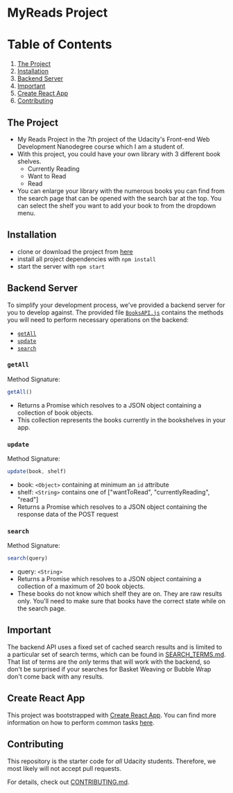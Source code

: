 # MyReads Project

# Table of Contents

1. [The Project](#the-project)
2. [Installation](#installation)
3. [Backend Server](#backend-server)
3. [Important](#important)
3. [Create React App](#create-react-app)
3. [Contributing](#contributing)

## The Project

* My Reads Project in the 7th project of the Udacity's Front-end Web Development Nanodegree course which I am a student of.
* With this project, you could have your own library with 3 different book shelves.
    * Currently Reading
    * Want to Read
    * Read
* You can enlarge your library with the numerous books you can find from the search page that can be opened with the search bar at the top. You can select the shelf you want to add your book to from the dropdown menu.

## Installation

* clone or download the project from [here](https://github.com/GulsahG/fend-myreads-app.git)
* install all project dependencies with `npm install` 
* start the server with `npm start`

## Backend Server

To simplify your development process, we've provided a backend server for you to develop against. The provided file [`BooksAPI.js`](src/BooksAPI.js) contains the methods you will need to perform necessary operations on the backend:

* [`getAll`](#getall)
* [`update`](#update)
* [`search`](#search)

### `getAll`

Method Signature:

```js
getAll()
```

* Returns a Promise which resolves to a JSON object containing a collection of book objects.
* This collection represents the books currently in the bookshelves in your app.

### `update`

Method Signature:

```js
update(book, shelf)
```

* book: `<Object>` containing at minimum an `id` attribute
* shelf: `<String>` contains one of ["wantToRead", "currentlyReading", "read"]  
* Returns a Promise which resolves to a JSON object containing the response data of the POST request

### `search`

Method Signature:

```js
search(query)
```

* query: `<String>`
* Returns a Promise which resolves to a JSON object containing a collection of a maximum of 20 book objects.
* These books do not know which shelf they are on. They are raw results only. You'll need to make sure that books have the correct state while on the search page.

## Important
The backend API uses a fixed set of cached search results and is limited to a particular set of search terms, which can be found in [SEARCH_TERMS.md](SEARCH_TERMS.md). That list of terms are the _only_ terms that will work with the backend, so don't be surprised if your searches for Basket Weaving or Bubble Wrap don't come back with any results.

## Create React App

This project was bootstrapped with [Create React App](https://github.com/facebookincubator/create-react-app). You can find more information on how to perform common tasks [here](https://github.com/facebookincubator/create-react-app/blob/master/packages/react-scripts/template/README.md).

## Contributing

This repository is the starter code for _all_ Udacity students. Therefore, we most likely will not accept pull requests.

For details, check out [CONTRIBUTING.md](CONTRIBUTING.md).
